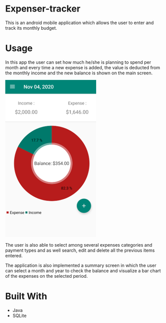 # Expenser-tracker

This is an android mobile application which allows the user to enter and track its monthly budget.

# Usage

In this app the user can set how much he/she is planning to spend per month and every time a new expense 
is added, the value is deducted from the monthly income and the new balance is shown on the main screen.


<img src="https://github.com/dajalac/Expenser-tracker/blob/main/app/home.png"  height="500" />


The user is also able to select among several expenses categories and payment types and as well search,
edit and delete all the previous items entered.

The application is also implemented a summary screen in which the user can select a month and year to check
the balance and visualize a  bar chart of the expenses on the selected period.

# Built With
- Java
- SQLite
